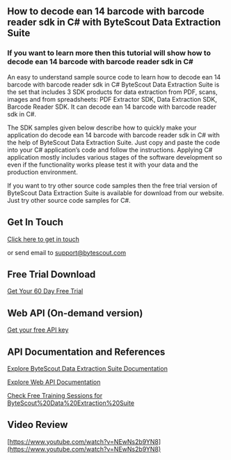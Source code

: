 ## How to decode ean 14 barcode with barcode reader sdk in C# with ByteScout Data Extraction Suite

### If you want to learn more then this tutorial will show how to decode ean 14 barcode with barcode reader sdk in C#

An easy to understand sample source code to learn how to decode ean 14 barcode with barcode reader sdk in C# ByteScout Data Extraction Suite is the set that includes 3 SDK products for data extraction from PDF, scans, images and from spreadsheets: PDF Extractor SDK, Data Extraction SDK, Barcode Reader SDK. It can decode ean 14 barcode with barcode reader sdk in C#.

The SDK samples given below describe how to quickly make your application do decode ean 14 barcode with barcode reader sdk in C# with the help of ByteScout Data Extraction Suite. Just copy and paste the code into your C# application’s code and follow the instructions. Applying C# application mostly includes various stages of the software development so even if the functionality works please test it with your data and the production environment.

If you want to try other source code samples then the free trial version of ByteScout Data Extraction Suite is available for download from our website. Just try other source code samples for C#.

## Get In Touch

[Click here to get in touch](https://bytescout.zendesk.com/hc/en-us/requests/new?subject=ByteScout%20Data%20Extraction%20Suite%20Question)

or send email to [support@bytescout.com](mailto:support@bytescout.com?subject=ByteScout%20Data%20Extraction%20Suite%20Question) 

## Free Trial Download

[Get Your 60 Day Free Trial](https://bytescout.com/download/web-installer?utm_source=github-readme)

## Web API (On-demand version)

[Get your free API key](https://pdf.co/documentation/api?utm_source=github-readme)

## API Documentation and References

[Explore ByteScout Data Extraction Suite Documentation](https://bytescout.com/documentation/index.html?utm_source=github-readme)

[Explore Web API Documentation](https://pdf.co/documentation/api?utm_source=github-readme)

[Check Free Training Sessions for ByteScout%20Data%20Extraction%20Suite](https://academy.bytescout.com/)

## Video Review

[https://www.youtube.com/watch?v=NEwNs2b9YN8](https://www.youtube.com/watch?v=NEwNs2b9YN8)